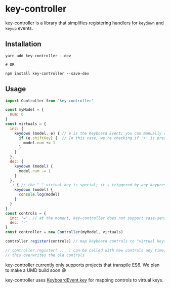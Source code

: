 # key-controller

key-controller is a library that simplifies registering handlers for `keydown` and `keyup` events.

## Installation

```
yarn add key-controller --dev

# OR

npm install key-controller --save-dev
```

## Usage

```js
import Controller from 'key-controller'

const myModel = {
  num: 0
}
const virtuals = {
  inc: {
    keydown (model, e) { // e is the Keyboard Event; you can manually check if the shift key is pressed
      if (e.shiftKey) {  // In this case, we're checking if '+' is pressed, not '='
        model.num += 1
      }
    }
  },
  dec: {
    keydown (model) {
      model.num -= 1
    }
  },
  _: { // the "_" virtual key is special; it's triggered by any keypress and is used primarily for debugging
    keydown (model) {
      console.log(model)
    }
  }
}
const controls = {
  inc: '=', // at the moment, key-controller does not support case-sensitive keys; must ae lower-case
  dec: '-'
}
const controller = new Controller(myModel, virtuals)

controller.register(controls) // map keyboard controls to "virtual keys"

// controller.register( ... ) can be called with new controls any time;
// this overwrites the old controls
```

key-controller currently only supports projects that transpile ES6. We plan to make a UMD build soon :smiley:

key-controller uses [KeyboardEvent.key](https://developer.mozilla.org/en-US/docs/Web/API/KeyboardEvent/key) for mapping controls to virtual keys.
